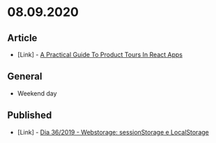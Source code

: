 # 08.09.2020

## Article

- \[Link\] - [A Practical Guide To Product Tours In React Apps](https://www.smashingmagazine.com/2020/08/guide-product-tours-react-apps/)

## General

- Weekend day

## Published

- \[Link\] - [Dia 36/2019 - Webstorage: sessionStorage e LocalStorage](https://nerdcalistenico.com.br/hemersonvianna/artigos/daysofcode/2019/dia-36-webstorage-sessionstorage-e-localstorage/)
